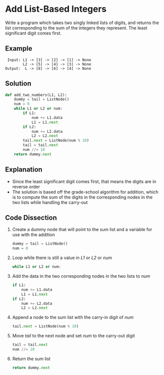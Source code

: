# Add List-Based Integers
Write a program which takes two singly linked lists of digits, and returns the list corresponding to the sum of the integers they represent. The least significant digit comes first.
  
## Example
```
 Input: L1 -> [3] -> [2] -> [1] -> None
        L2 -> [5] -> [4] -> [3] -> None
Output:  L -> [8] -> [6] -> [4] -> None
```
  
## Solution
```python
def add_two_numbers(L1, L2):
    dummy = tail = ListNode()
    num = 0
    while L1 or L2 or num:
        if L1:
            num += L1.data
            L1 = L1.next
        if L2:
            num += L2.data
            L2 = L2.next
        tail.next = ListNode(num % 10)
        tail = tail.next
        num //= 10
    return dummy.next
```
  
## Explanation
* Since the least significant digit comes first, that means the digits are in reverse order
* The solution is based off the grade-school algorithm for addition, which is to compute the sum of the digits in the corresponding nodes in the two lists while handling the carry-out
  
## Code Dissection
1. Create a dummy node that will point to the sum list and a variable for use with the addition
    ```python
    dummy = tail = ListNode()
    num = 0
    ```
2. Loop while there is still a value in _L1_ or _L2_ or _num_
    ```python
    while L1 or L2 or num:
    ```
3. Add the data in the two corresponding nodes in the two lists to _num_
    ```python
    if L1:
        num += L1.data
        L1 = L1.next
    if L2:
        num += L2.data
        L2 = L2.next
    ```
4. Append a node to the sum list with the carry-in digit of _num_
    ```python
    tail.next = ListNode(num % 10)
    ```
5. Move _tail_ to the next node and set _num_ to the carry-out digit
    ```python
    tail = tail.next
    num //= 10
    ```
6. Return the sum list
    ```python
    return dummy.next
    ```